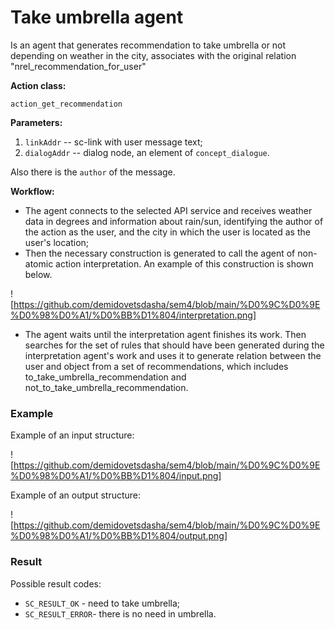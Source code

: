 #  Take umbrella agent

Is an agent that generates recommendation to take umbrella or not depending on weather in the city, associates with the original relation "nrel_recommendation_for_user"

**Action class:**

`action_get_recommendation`


**Parameters:**

1. `linkAddr` -- sc-link with user message text;
2. `dialogAddr` -- dialog node, an element of `concept_dialogue`.

Also there is the `author` of the message.

**Workflow:**

* The agent connects to the selected API service and receives weather data in degrees and information about rain/sun, identifying the author
of the action as the user, and the city in which the user is located as the user's location;
* Then the necessary construction is generated to call the agent of non-atomic action interpretation. An example of this construction is shown below.

![https://github.com/demidovetsdasha/sem4/blob/main/%D0%9C%D0%9E%D0%98%D0%A1/%D0%BB%D1%804/interpretation.png]

* The agent waits until the interpretation agent finishes its work. Then searches for the set of rules that should have been generated during the interpretation
agent's work and uses it to generate relation between the user and object from a set of recommendations, which includes to_take_umbrella_recommendation and
not_to_take_umbrella_recommendation.

### Example

Example of an input structure:

![https://github.com/demidovetsdasha/sem4/blob/main/%D0%9C%D0%9E%D0%98%D0%A1/%D0%BB%D1%804/input.png]

Example of an output structure:

![https://github.com/demidovetsdasha/sem4/blob/main/%D0%9C%D0%9E%D0%98%D0%A1/%D0%BB%D1%804/output.png]

### Result

Possible result codes:
 
* `SC_RESULT_OK` - need to take umbrella;
* `SC_RESULT_ERROR`- there is no need in umbrella.
